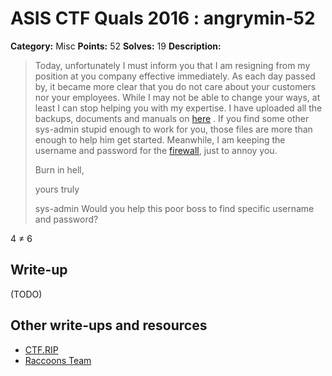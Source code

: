 # ASIS CTF Quals 2016 : angrymin-52

**Category:** Misc
**Points:** 52
**Solves:** 19
**Description:**

> Today, unfortunately I must inform you that I am resigning from my position at you company effective immediately. As each day passed by, it became more clear that you do not care about your customers nor your employees. While I may not be able to change your ways, at least I can stop helping you with my expertise.
> I have uploaded all the backups, documents and manuals on [here](https://github.com/ctfs/write-ups-2016/tree/master/asis-ctf-quals-2016/misc/angrymin-52/angrymin) . If you find some other sys-admin stupid enough to work for you, those files are more than enough to help him get started. Meanwhile, I am keeping the username and password for the [firewall](http://juniper.asis-ctf.ir/), just to annoy you.
>
> Burn in hell,
>
> yours truly
>
> sys-admin
Would you help this poor boss to find specific username and password?

4 ≠ 6


## Write-up

(TODO)

## Other write-ups and resources

* [CTF.RIP](https://ctf.rip/asis-ctf-2016-angrymin-misc-challenge/)
* [Raccoons Team](https://github.com/raccoons-team/ctf/blob/master/2016-05-07-asis-ctf-quals/angrymin)
